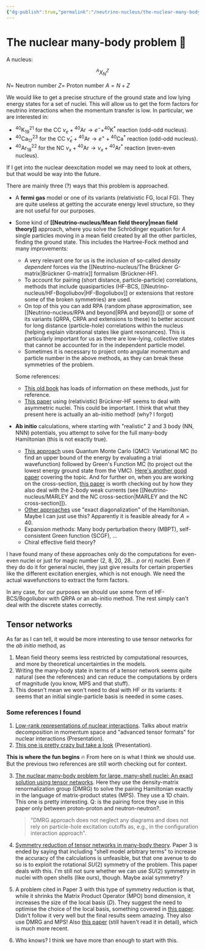 ```yaml
---
{"dg-publish":true,"permalink":"/neutrino-nucleus/the-nuclear-many-body-problem/"}
---
```


# The nuclear many-body problem 🤯

A nucleus:

$$
^A X^Z_N
$$

$N=$ Neutron number
$Z=$ Proton number
$A=N+Z$

We would like to get a precise structure of the ground state and low lying energy states for a set of nuclei. This will allow us to get the form factors for neutrino interactions when the momentum transfer is low. In particular, we are interested in:
- $^{40} \text{K}^{21}_{19}$ for the CC  $\nu_e + {}^{40}\text{Ar} \rightarrow e^{-} + ^{40}\text{K}^*$ reaction (odd-odd nucleus).
- $^{40} \text{Ca}^{23}_{17}$ for the CC  $\bar{\nu}_e + {}^{40}\text{Ar} \rightarrow e^{+} + {}^{40}\text{Ca}^*$ reaction (odd-odd nucleus).
- $^{40} \text{Ar}^{22}_{18}$ for the NC  $\nu_x + {}^{40}\text{Ar} \rightarrow \nu_x + {}^{40}\text{Ar}^*$ reaction (even-even nucleus).

If I get into the nuclear deexcitation model we may need to look at others, but that would be way into the future.
 
There are mainly three (?) ways that this problem is approached.
- A **fermi gas** model or one of its variants (relativistic FG, local FG). They are quite useless at getting the accurate energy level structure, so they are not useful for our purposes.
- Some kind of **[[Neutrino-nucleus/Mean field theory\|mean field theory]]** approach, where you solve the Schrödinger equation for $A$ single particles moving in a mean field created by all the other particles, finding the ground state. This includes the Hartree-Fock method and many improvements:
    - A very relevant one for us is the inclusion of so-called _density dependent_ forces via the [[Neutrino-nucleus/The Brückner G-matrix\|Brückner G-matrix]] formalism (Brückner-HF).
    - To account for pairing (short distance, particle-particle) correlations, methods that include quasiparticles (HF-BCS, [[Neutrino-nucleus/HF-Bogoliubov\|HF-Bogoliubov]] or extensions that restore some of the broken symmetries) are used. 
    - On top of this you can add RPA (random phase approximation, see [[Neutrino-nucleus/RPA and beyond\|RPA and beyond]]) or some of its variants (QRPA, CRPA and extensions to these) to better account for long distance (particle-hole) correlations within the nucleus (helping explain vibrational states like giant resonances). This is particularly important for us as there are low-lying, collective states that cannot be accounted for in the independent particle model.
    - Sometimes it is necessary to project onto angular momentum and particle number in the above methods, as they can break these symmetries of the problem.

  Some references:
    - [This old book](http://hadron.physics.fsu.edu/~akbar/NuclearTextBook.pdf) has loads of information on these methods, just for reference.
    - [This paper](https://arxiv.org/pdf/1808.09138.pdf) using (relativistic) Brückner-HF seems to deal with asymmetric nuclei. This could be important. I think that what they present here is actually an ab-initio method! (why? I forgot)

- **Ab initio** calculations, where starting with "realistic" 2 and 3 body (NN, NNN) potentials, you attempt to solve for the full many-body Hamiltonian (this is not exactly true).
    - [This approach](https://aip.scitation.org/doi/pdf/10.1063/1.2932280) uses Quantum Monte Carlo (QMC): Variational MC (to find an upper bound of the energy by evaluating a trial wavefunction) followed by Green's Function MC (to project out the lowest energy ground state from the VMC). 
    [Here's another good paper](https://journals.aps.org/rmp/pdf/10.1103/RevModPhys.87.1067) covering the topic. And for further on, when you are working on the cross-section, [this paper](https://journals.aps.org/prx/pdf/10.1103/PhysRevX.10.031068) is worth checking out by how they also deal with the 2-body weak currents (see [[Neutrino-nucleus/MARLEY and the NC cross-section\|MARLEY and the NC cross-section]]).
    - [Other approaches](https://reader.elsevier.com/reader/sd/pii/S0375947498001468?token=5DDC10E00B1E6E8A1AA60B2FE7979D1CC9F40648B8EC53ED26B15EC42753AC1B782F5AC569B71B66ECE5F94FD65D69CD&originRegion=eu-west-1&originCreation=20221201085656) use "exact diagonalization" of the Hamiltonian. Maybe I can just use this? Apparently it is feasible already for $A=40$.
  - Expansion methods: Many body perturbation theory (MBPT), self-consistent Green function (SCGF), ...
  - Chiral effective field theory?

I have found many of these approaches only do the computations for even-even nuclei or just for magic number (2, 8, 20, 28... $p$ or $n$) nuclei. Even if they do do it for general nuclei, they just give results for certain properties like the different excitation energies, which is not enough. We need the actual wavefunctions to extract the form factors.

In any case, for our purposes we should use some form of HF-BCS/Bogoliubov with QRPA *or* an ab-initio method. The rest simply can't deal with the discrete states correctly.

## Tensor networks
As far as I can tell, it would be more interesting to use tensor networks for the *ab initio* method, as 
1. Mean field theory seems less restricted by computational resources, and more by theoretical uncertainties in the models.
2. Writing the many-body state in terms of a tensor network seems quite natural (see the references) and can reduce the computations by orders of magnitude (you know, MPS and that stuff).
3. This doesn't mean we won't need to deal with HF or its variants: it seems that an initial single-particle basis is needed in some cases.

### Some references I found
1. [Low-rank representations of nuclear interactions](https://archive.int.washington.edu/talks/WorkShops/int_21_1c/People/Tichai_A/Tichai.pdf). Talks about matrix decomposition in momentum space and "advanced tensor formats" for nuclear interactions (Presentation).
2. [This one is pretty crazy but take a look](https://archive.int.washington.edu/talks/WorkShops/int_21_1c/People/Hergert_H/Hergert.pdf) (Presentation).

**This is where the fun begins** 🔥
From here on is what I think we should use. But the previous two references are still worth checking out for context.

3. [The nuclear many-body problem for large, many-shell nuclei: An exact solution using tensor networks](https://arxiv.org/pdf/2105.07012.pdf). Here they use the density-matrix renormalization group (DMRG) to solve the pairing Hamiltonian exactly in the language of matrix-product states (MPS). They use a 1D chain. This one is pretty interesting. Q: is the pairing force they use in this paper only between proton-proton and neutron-neutron?.

	> "DMRG approach does not neglect any diagrams and does not rely on particle-hole excitation cutoffs as, e.g., in the configuration interaction approach".

5. [Symmetry reduction of tensor networks in many-body theory](https://arxiv.org/pdf/2002.05011.pdf). Paper 3 is ended by saying that including "shell model arbitrary terms" to increase the accuracy of the calculations is unfeasible, but that one avenue to do so is to exploit the rotational $SU(2)$ symmetry of the problem. This paper deals with this.
I'm still not sure whether we can use $SU(2)$ symmetry in nuclei with open shells (like ours), though. Maybe axial symmetry?
5. A problem cited in Paper 3 with this type of symmetry reduction is that, while it shrinks the Matrix Product Operator (MPO) bond dimension, it increases the size of the local basis ($D$). They suggest the need to optimise the choice of the local basis, something covered in [this paper](https://journals.aps.org/prl/pdf/10.1103/PhysRevLett.117.210402). Didn't follow it very well but the final results seem amazing. They also use DMRG and MPS! Also [this paper](https://arxiv.org/pdf/2008.08466.pdf) (still haven't read it in detail), which is much more recent. 
6. Who knows? I think we have more than enough to start with this.
